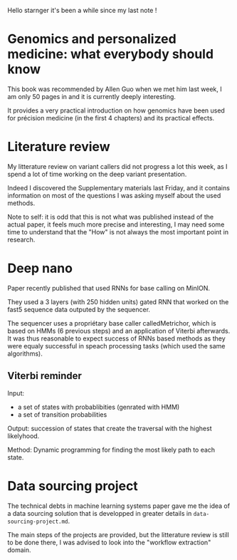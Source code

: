 Hello starnger it's been a while since my last note !

# Genomics and personalized medicine: what everybody should know

This book was recommended by Allen Guo when we met him last week, I am only 50 pages in and it is
currently deeply interesting.

It provides a very practical introduction on how genomics have been used for précision medicine (in
the first 4 chapters) and its practical effects.

# Literature review

My litterature review on variant callers did not progress a lot this week, as I spend a lot of time
working on the deep variant presentation.

Indeed I discovered the Supplementary materials last Friday, and it contains information on most of
the questions I was asking myself about the used methods.

Note to self: it is odd that this is not what was published instead of the actual paper, it feels
much more precise and interesting, I may need some time to understand that the "How" is not always
the most important point in research.

# Deep nano

Paper recently published that used RNNs for base calling on MinION.

They used a 3 layers (with 250 hidden units) gated RNN that worked on the fast5 sequence data
outputed by the sequencer.

The sequencer uses a propriétary base caller calledMetrichor, which is based on HMMs (6 previous
steps) and an application of Viterbi afterwards. It was thus reasonable to expect success of RNNs
based methods as they were equaly successful in speach processing tasks (which used the same
algorithms).

## Viterbi reminder

Input:
- a set of states with probablibities (genrated with HMM)
- a set of transition probabilities

Output: succession of states that create the traversal with the highest likelyhood.

Method: Dynamic programming for finding the most likely path to each state.
    

# Data sourcing project

The technical debts in machine learning systems paper gave me the idea of a data sourcing solution
that is developped in greater details in `data-sourcing-project.md`.

The main steps of the projects are provided, but the litterature review is still to be done there, I
was advised to look into the "workflow extraction" domain.
